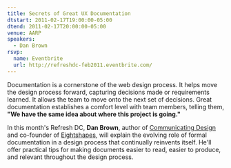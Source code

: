 ```yaml
---
title: Secrets of Great UX Documentation
dtstart: 2011-02-17T19:00:00-05:00
dtend: 2011-02-17T20:00:00-05:00
venue: AARP
speakers:
  - Dan Brown
rsvp:
  name: Eventbrite
  url: http://refreshdc-feb2011.eventbrite.com/
---
```


Documentation is a cornerstone of the web design process. It helps move the design process forward, capturing decisions made or requirements learned. It allows the team to move onto the next set of decisions. Great documentation establishes a comfort level with team members, telling them, **"We have the same idea about where this project is going."**

In this month's Refresh DC, **Dan Brown**, author of [Communicating Design](http://communicatingdesign.com/) and co-founder of [Eightshapes](http://www.eightshapes.com/), will explain the evolving role of formal documentation in a design process that continually reinvents itself. He'll offer practical tips for making documents easier to read, easier to produce, and relevant throughout the design process.